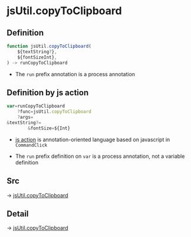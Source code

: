 # jsUtil.copyToClipboard

## Definition

```js.js
function jsUtil.copyToClipboard(
	${textString?},
	${fontSizeInt},
) -> runCopyToClipboard
```

- The `run` prefix annotation is a process annotation
## Definition by js action

```js.js
var=runCopyToClipboard
	?func=jsUtil.copyToClipboard
	?args=
&textString?=
		&fontSize=${Int}
```

- [js action](#) is annotation-oriented language based on javascript in `CommandClick`

- The `run` prefix definition on `var` is a process annotation, not a variable definition

## Src

-> [jsUtil.copyToClipboard](https://github.com/puutaro/CommandClick/blob/master/app/src/main/java/com/puutaro/commandclick/fragment_lib/terminal_fragment/js_interface/JsUtil.kt#L22)

## Detail

-> [jsUtil.copyToClipboard](https://github.com/puutaro/CommandClick/blob/master/md/developer/js_interface/details/JsUtil/copyToClipboard.md)
